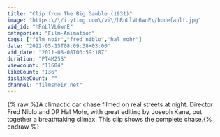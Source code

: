 ```yaml
---
title: "Clip from The Big Gamble (1931)"
image: "https:\/\/i.ytimg.com\/vi\/hRnLlVL6wnE\/hqdefault.jpg"
vid_id: "hRnLlVL6wnE"
categories: "Film-Animation"
tags: ["film noir","fred niblo","hal mohr"]
date: "2022-05-15T08:09:38+03:00"
vid_date: "2011-08-08T00:59:18Z"
duration: "PT4M25S"
viewcount: "11604"
likeCount: "136"
dislikeCount: ""
channel: "filmsnoir.net"
---
```

{% raw %}A climactic car chase filmed on real streets at night. Director Fred Niblo and DP Hal Mohr, with great editing by Joseph Kane, put together a breathtaking climax.  This clip shows the complete chase.{% endraw %}

